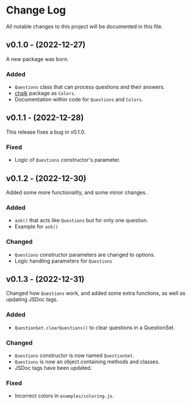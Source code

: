 # Change Log
All notable changes to this project will be documented in this file.
 
## v0.1.0 - (2022-12-27)
 
A new package was born.
 
### Added
- `Questions` class that can process questions and their answers.
- [chalk](https://npmjs.com/package/chalk) package as `Colors`.
- Documentation within code for `Questions` and `Colors`.

## v0.1.1 - (2022-12-28)

This release fixes a bug in v0.1.0.

### Fixed
- Logic of `Questions` constructor's parameter.

## v0.1.2 - (2022-12-30)

Added some more functionality, and some minor changes.

### Added
- `ask()` that acts like `Questions` but for only one question.
- Example for `ask()`

### Changed
- `Questions` constructor parameters are changed to options.
- Logic handling parameters for `Questions`

## v0.1.3 - (2022-12-31)

Changed how `Questions` work, and added some extra functions, as well as updating JSDoc tags.

### Added
- `QuestionSet.clearQuestions()` to clear questions in a QuestionSet.

### Changed
- `Questions` constructor is now named `QuestionSet`.
- `Questions` is now an object containing methods and classes.
- JSDoc tags have been updated.

### Fixed
- Incorrect colors in `examples/coloring.js`.
